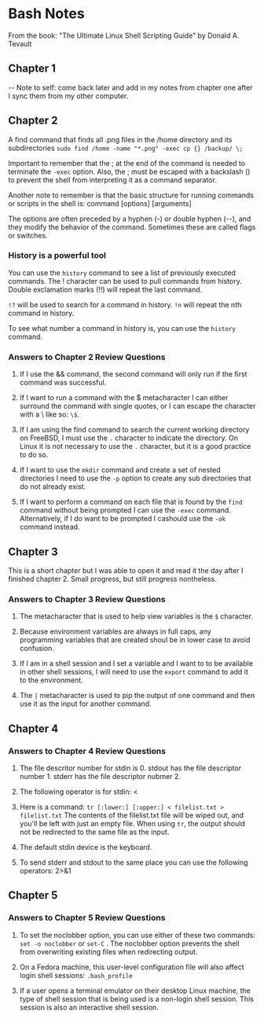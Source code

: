 # Bash Notes
From the book: "The Ultimate Linux Shell Scripting Guide" by Donald A. Tevault

## Chapter 1
-- Note to self: come back later and add in my notes from chapter one after I sync them
from my other computer.

## Chapter 2
A find command that finds all .png files in the /home directory and its subdirectories
`sudo find /home -name "*.png" -exec cp {} /backup/ \;`

Important to remember that the ; at the end of the command is needed to terminate the `-exec` option.
Also, the ; must be escaped with a backslash (\) to prevent the shell from interpreting it as a command separator.

Another note to remember is that the basic structure for running commands or scripts in the shell is:
command [options] [arguments]

The options are often preceded by a hyphen (-) or double hyphen (--), and they modify the behavior of the command.
Sometimes these are called flags or switches.

### History is a powerful tool
You can use the `history` command to see a list of previously executed commands.
The ! character can be used to pull commands from history.
Double exclamation marks (!!) will repeat the last command.

`!?` will be used to search for a command in history.
`!n` will repeat the nth command in history.

To see what number a command in history is, you can use the `history` command.

### Answers to Chapter 2 Review Questions
1. If I use the && command, the second command will only run if the first command was successful.

2. If I want to run a command with the $ metacharacter I can either surround the command with single quotes,
or I can escape the character with a \ like so: `\$`.

3. If I am using the find command to search the current working directory on FreeBSD,
I must use the `.` character to indicate the directory.
On Linux it is not necessary to use the `.` character, but it is a good practice to do so.

4. If I want to use the `mkdir` command and create a set of nested directories
I need to use the `-p` option to create any sub directories that do not already exist.

5. If I want to perform a command on each file that is found by the `find` command without being prompted
I can use the `-exec` command. Alternatively, if I do want to be prompted I cashould use the `-ok` command instead.


## Chapter 3
This is a short chapter but I was able to open it and read it the day after I finished chapter 2.
Small progress, but still progress nontheless.

### Answers to Chapter 3 Review Questions
1. The metacharacter that is used to help view variables is the `$` character.

2. Because environment variables are always in full caps, any programming variables that are
created shoul be in lower case to avoid confusion.

3. If I am in a shell session and I set a variable and I want to to be available in other shell sessions,
I will need to use the `export` command to add it to the environment.

4. The `|` metacharacter is used to pip the output of one command and then use it as the input for another command.

## Chapter 4

### Answers to Chapter 4 Review Questions
1. The file descritor number for stdin is 0.
stdout has the file descriptor number 1.
stderr has the file descriptor nubmer 2.

2. The following operator is for stdin: <

3. Here is a command: `tr [:lower:] [:upper:] < filelist.txt > filelist.txt`
The contents of the filelist.txt file will be wiped out, and you'll be left with just an empty file.
When using `tr`, the output should not be redirected to the same file as the input.

4. The default stdin device is the keyboard.

5. To send stderr and stdout to the same place you can use the following operators:
2>&1

## Chapter 5

### Answers to Chapter 5 Review Questions
1. To set the noclobber option, you can use either of these two commands:
`set -o noclobber` or `set-C`  . The noclobber option prevents the shell from overwriting existing files when redirecting output.

2. On a Fedora machine, this user-level configuration file will also affect login shell sessions:
`.bash_profile`

3. If a user opens a terminal emulator on their desktop Linux machine, the type of shell session that
is being used is a non-login shell session. This session is also an interactive shell session.
